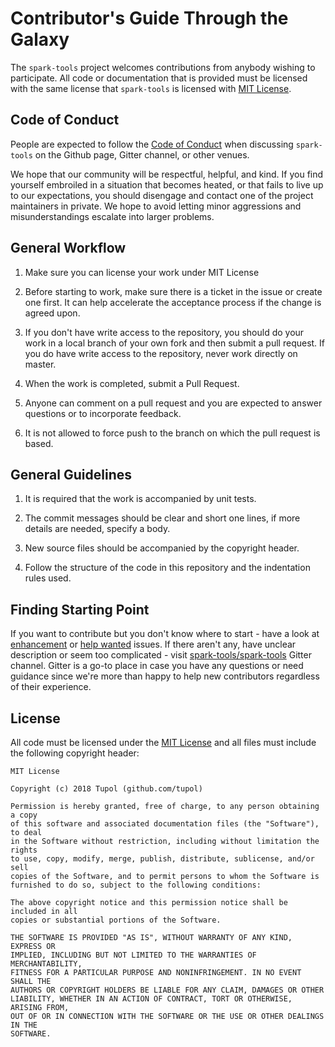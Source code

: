 # Contributor's Guide Through the Galaxy

The `spark-tools` project welcomes contributions from anybody wishing to participate.
All code or documentation that is provided must be licensed with the same
license that `spark-tools` is licensed with [MIT License](LICENSE).


## Code of Conduct

People are expected to follow the [Code of Conduct](CODE_OF_CONDUCT.md)
when discussing `spark-tools` on the Github page, Gitter channel, or other venues.

We hope that our community will be respectful, helpful, and kind. If you find 
yourself embroiled in a situation that becomes heated, or that fails to live up 
to our expectations, you should disengage and contact one of the project maintainers 
in private. We hope to avoid letting minor aggressions and misunderstandings 
escalate into larger problems.


## General Workflow

1. Make sure you can license your work under MIT License

2. Before starting to work, make sure there is a ticket in the issue or create one first. 
   It can help accelerate the acceptance process if the change is agreed upon.

3. If you don't have write access to the repository, you should do your work in a 
   local branch of your own fork and then submit a pull request. 
   If you do have write access to the repository, never work directly on master.

4. When the work is completed, submit a Pull Request.

5. Anyone can comment on a pull request and you are expected to answer questions or to 
   incorporate feedback.

6. It is not allowed to force push to the branch on which the pull request is based.


## General Guidelines

1. It is required that the work is accompanied by unit tests.

2. The commit messages should be clear and short one lines, if more details are needed, 
   specify a body.

3. New source files should be accompanied by the copyright header.

4. Follow the structure of the code in this repository and the indentation rules used.

   
## Finding Starting Point

If you want to contribute but you don't know where to start - have a look at [enhancement](https://github.com/tupol/spark-tools/labels/enhancement) or [help wanted](https://github.com/tupol/spark-tools/labels/help%20wanted) issues.
If there aren't any, have unclear description or seem too complicated - visit [spark-tools/spark-tools](https://gitter.im/spark-tools/spark-tools) Gitter channel.
Gitter is a go-to place in case you have any questions or need guidance since we're more than happy to help new contributors regardless of their experience.
   
   
## License

All code must be licensed under the [MIT License](LICENSE) and all files must include the following 
copyright header:

```
MIT License

Copyright (c) 2018 Tupol (github.com/tupol)

Permission is hereby granted, free of charge, to any person obtaining a copy
of this software and associated documentation files (the "Software"), to deal
in the Software without restriction, including without limitation the rights
to use, copy, modify, merge, publish, distribute, sublicense, and/or sell
copies of the Software, and to permit persons to whom the Software is
furnished to do so, subject to the following conditions:

The above copyright notice and this permission notice shall be included in all
copies or substantial portions of the Software.

THE SOFTWARE IS PROVIDED "AS IS", WITHOUT WARRANTY OF ANY KIND, EXPRESS OR
IMPLIED, INCLUDING BUT NOT LIMITED TO THE WARRANTIES OF MERCHANTABILITY,
FITNESS FOR A PARTICULAR PURPOSE AND NONINFRINGEMENT. IN NO EVENT SHALL THE
AUTHORS OR COPYRIGHT HOLDERS BE LIABLE FOR ANY CLAIM, DAMAGES OR OTHER
LIABILITY, WHETHER IN AN ACTION OF CONTRACT, TORT OR OTHERWISE, ARISING FROM,
OUT OF OR IN CONNECTION WITH THE SOFTWARE OR THE USE OR OTHER DEALINGS IN THE
SOFTWARE.
```
